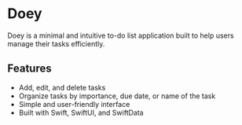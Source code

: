 # Doey

Doey is a minimal and intuitive to-do list application built to help users manage their tasks efficiently.

## Features
- Add, edit, and delete tasks
- Organize tasks by importance, due date, or name of the task
- Simple and user-friendly interface
- Built with Swift, SwiftUI, and SwiftData
